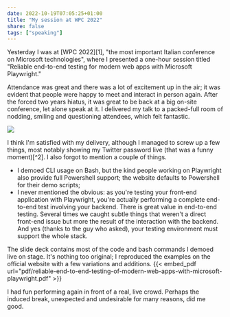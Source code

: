 ```yaml
---
date: 2022-10-19T07:05:25+01:00
title: "My session at WPC 2022"
share: false
tags: ["speaking"]
---
```

Yesterday I was at [WPC 2022][1], "the most important Italian conference on
Microsoft technologies", where I presented a one-hour session titled "Reliable
end-to-end testing for modern web apps with Microsoft Playwright." 

Attendance was great and there was a lot of excitement up in the air; it was
evident that people were happy to meet and interact in person again. After the
forced two years hiatus, it was great to be back at a big on-site conference,
let alone speak at it. I delivered my talk to a packed-full room of nodding,
smiling and questioning attendees, which felt fantastic. 

![](/images/wpc2022-1.jpg)

I think I'm satisfied with my delivery, although I managed to screw up a few
things, most notably showing my Twitter password live (that was a funny
moment)[^2]. I also forgot to mention a couple of things. 

- I demoed CLI usage on Bash, but the kind people working on Playwright also
provide full Powershell support; the website defaults to Powershell for their
demo scripts;
- I never mentioned the obvious: as you're testing your front-end application
with Playwright, you're actually performing a complete end-to-end test
involving your backend. There is great value in end-to-end testing. Several
times we caught subtle things that weren't a direct front-end issue but more
the result of the interaction with the backend. And yes (thanks to the guy who
asked), your testing environment must support the whole stack.

The slide deck contains most of the code and bash commands I demoed live on
stage. It's nothing too original; I reproduced the examples on the official
website with a few variations and additions. 
{{< embed_pdf url="pdf/reliable-end-to-end-testing-of-modern-web-apps-with-microsoft-playwright.pdf" >}}

I had fun performing again in front of a real, live crowd. Perhaps the induced
break, unexpected and undesirable for many reasons, did me good.


